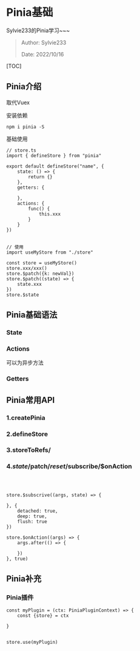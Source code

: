 # Pinia基础

Sylvie233的Pinia学习~~~

> Author: Sylvie233
>
> Date: 2022/10/16

[TOC]

## Pinia介绍

取代Vuex

安装依赖

`npm i pinia -S`

基础使用

```
// store.ts
import { defineStore } from "pinia"

export default defineStore("name", {
	state: () => {
		return {}
	},
	getters: {
	
	},
	actions: {
		func() {
			this.xxx
		}
	}
})


// 使用
import useMyStore from "./store"

const store = useMyStore()
store.xxx/xxx()
store.$patch({k: newVal})
store.$patch((state) => {
	state.xxx
})
store.$state
```





## Pinia基础语法

### State



### Actions

可以为异步方法



### Getters













## Pinia常用API

### 1.createPinia



### 2.defineStore



### 3.storeToRefs/



### 4.$state/$patch/$reset/$subscribe/$onAction

```



store.$subscrive((args, state) => {
	
}, {
	detached: true,
	deep: true,
	flush: true
})

store.$onAction((args) => {
	args.after(() => {
		
	})
}, true)
```









## Pinia补充

### Pinia插件

```
const myPlugin = (ctx: PiniaPluginContext) => {
	const {store} = ctx
	
}


store.use(myPlugin)
```



